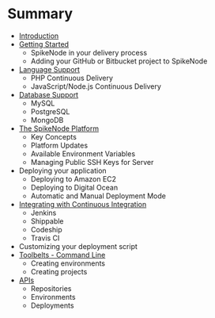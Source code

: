 # Summary

* [Introduction](README.md)
* [Getting Started](getting_started.md)
   * SpikeNode in your delivery process
   * Adding your GitHub or Bitbucket project to SpikeNode
* [Language Support](language_support.md)
   * PHP Continuous Delivery
   * JavaScript/Node.js Continuous Delivery
* [Database Support](database_support.md)
   * MySQL
   * PostgreSQL
   * MongoDB
* [The SpikeNode Platform](the_spikenode_platform.md)
   * Key Concepts
   * Platform Updates
   * Available Environment Variables
   * Managing Public SSH Keys for Server
* Deploying your application
   * Deploying to Amazon EC2
   * Deploying to Digital Ocean
   * Automatic and Manual Deployment Mode
* [Integrating with Continuous Integration](integrating_with_continuous_integration.md)
   * Jenkins
   * Shippable
   * Codeship
   * Travis CI
* Customizing your deployment script
* [Toolbelts - Command Line](toolbelts_-_command_line.md)
   * Creating environments
   * Creating projects
* [APIs](apis.md)
   * Repositories
   * Environments
   * Deployments

